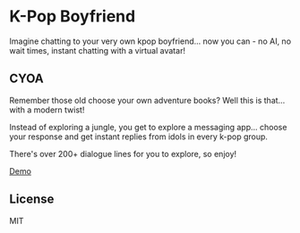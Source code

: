 # K-Pop Boyfriend
Imagine chatting to your very own kpop boyfriend... now you can - no AI, no wait times, instant chatting with a virtual avatar!
## CYOA
Remember those old choose your own adventure books? Well this is that... with a modern twist!  

Instead of exploring a jungle, you get to explore a messaging app... choose your response and get instant replies from idols in every k-pop group.  

There's over 200+ dialogue lines for you to explore, so enjoy!   

[Demo](https://sillylittlethings.github.io/kpopboyfriend)
## License
MIT